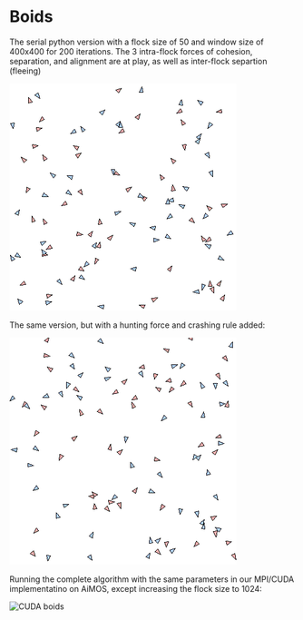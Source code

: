 # Boids

The serial python version with a flock size of 50 and window size of 400x400 for 200 iterations.
The 3 intra-flock forces of cohesion, separation, and alignment are at play, as well as inter-flock separtion (fleeing)

![Serial Boids, no hunting](https://github.com/hikir1/Boids/blob/main/400x400-50f-200i-nohunt-serial-animated.gif)

The same version, but with a hunting force and crashing rule added:

![Serial Boids, with hunting](https://github.com/hikir1/Boids/blob/main/400x400-50f-200i-serial-animated.gif)

Running the complete algorithm with the same parameters in our MPI/CUDA implementatino on AiMOS, except increasing the flock size to 1024:

![CUDA boids](https://github.com/hikir1/Boids/blob/main/400x400-1024f-200i-animated.gif)
